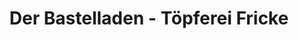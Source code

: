 ---
title: "Der Bastelladen - Töpferei Fricke"
url: /weimar/der-bastelladen-toepferei-fricke/
shop: Basteln
---